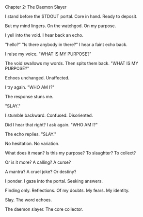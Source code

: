 Chapter 2:
The Daemon Slayer

I stand before the STDOUT portal.
Core in hand.
Ready to deposit.

But my mind lingers.
On the watchgod.
On my purpose.

I yell into the void.
I hear back an echo.

"hello?"
"Is there anybody in there?"
I hear a faint echo back.

I raise my voice.
"WHAT IS MY PURPOSE?"

The void swallows my words.
Then spits them back.
"WHAT IS MY PURPOSE?"

Echoes unchanged.
Unaffected.

I try again.
"WHO AM I?"

The response stuns me.

"SLAY."

I stumble backward.
Confused.
Disoriented.

Did I hear that right?
I ask again.
"WHO AM I?"

The echo replies.
"SLAY."

No hesitation.
No variation.

What does it mean?
Is this my purpose?
To slaughter?
To collect?

Or is it more?
A calling?
A curse?

A mantra?
A cruel joke?
Or destiny?

I ponder.
I gaze into the portal.
Seeking answers.

Finding only.
Reflections.
Of my doubts.
My fears.
My identity.

Slay.
The word echoes.

The daemon slayer.
The core collector.
